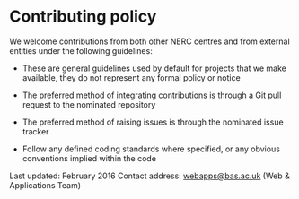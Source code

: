 # Contributing policy

We welcome contributions from both other NERC centres and from external entities under the following guidelines:

* These are general guidelines used by default for projects that we make available, 
they do not represent any formal policy or notice

* The preferred method of integrating contributions is through a Git pull request to the nominated repository

* The preferred method of raising issues is through the nominated issue tracker

* Follow any defined coding standards where specified, or any obvious conventions implied within the code

Last updated: February 2016
Contact address: webapps@bas.ac.uk (Web & Applications Team)
